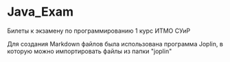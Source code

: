 # Java_Exam
Билеты к экзамену по программированию 1 курс ИТМО СУиР

Для создания Markdown файлов была использована программа Joplin, в которую можно импортировать файлы из папки "joplin"

